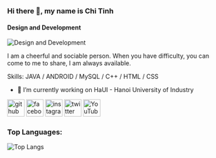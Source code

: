 ### Hi there 👋, my name is Chi Tinh
#### Design and Development
![Design and Development](https://pbs.twimg.com/profile_banners/1183025927132868608/1594085382/600x200)

I am a cheerful and sociable person. When you have difficulty, you can come to me to share, I am always available.

Skills: JAVA / ANDROID / MySQL / C++ / HTML / CSS

- 🔭 I’m currently working on HaUI - Hanoi University of Industry 


[<img src='https://cdn.jsdelivr.net/npm/simple-icons@3.0.1/icons/github.svg' alt='github' height='40'>](https://github.com/90-TinhMercedes)  [<img src='https://cdn.jsdelivr.net/npm/simple-icons@3.0.1/icons/facebook.svg' alt='facebook' height='40'>](https://www.facebook.com/90.TinhMercedes)  [<img src='https://cdn.jsdelivr.net/npm/simple-icons@3.0.1/icons/instagram.svg' alt='instagram' height='40'>](https://www.instagram.com/90_tinhmercedes/)  [<img src='https://cdn.jsdelivr.net/npm/simple-icons@3.0.1/icons/twitter.svg' alt='twitter' height='40'>](https://twitter.com/90_TinhMercedes)  [<img src='https://cdn.jsdelivr.net/npm/simple-icons@3.0.1/icons/youtube.svg' alt='YouTube' height='40'>](https://www.youtube.com/channel/UCoabWPeJLSzw80FVd9SyG8A)  
### Top Languages:
![Top Langs](https://github-readme-stats.vercel.app/api/top-langs/?username=90-TinhMercedes&theme=radical)


<!--
**90-TinhMercedes/90-TinhMercedes** is a ✨ _special_ ✨ repository because its `README.md` (this file) appears on your GitHub profile.

Here are some ideas to get you started:

- 🔭 I’m currently working on ...
- 🌱 I’m currently learning ...
- 👯 I’m looking to collaborate on ...
- 🤔 I’m looking for help with ...
- 💬 Ask me about ...
- 📫 How to reach me: ...
- 😄 Pronouns: ...
- ⚡ Fun fact: ...
-->
